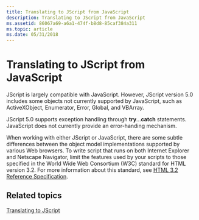 ```yaml
---
title: Translating to JScript from JavaScript
description: Translating to JScript from JavaScript
ms.assetid: 86067a69-a6a1-474f-b8d8-85caf384a311
ms.topic: article
ms.date: 05/31/2018
---
```


# Translating to JScript from JavaScript

JScript is largely compatible with JavaScript. However, JScript version 5.0 includes some objects not currently supported by JavaScript, such as ActiveXObject, Enumerator, Error, Global, and VBArray.

JScript 5.0 supports exception handling through **try**...**catch** statements. JavaScript does not currently provide an error-handing mechanism.

When working with either JScript or JavaScript, there are some subtle differences between the object model implementations supported by various Web browsers. To write script that runs on both Internet Explorer and Netscape Navigator, limit the features used by your scripts to those specified in the World Wide Web Consortium (W3C) standard for HTML version 3.2. For more information about this standard, see [HTML 3.2 Reference Specification](https://go.microsoft.com/fwlink/p/?linkid=103823).

## Related topics

<dl> <dt>

[Translating to JScript](translating-to-jscript.md)
</dt> </dl>

 

 




